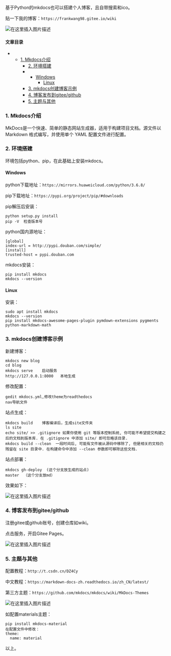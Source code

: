 






基于Python的mkdocs也可以搭建个人博客，且自带搜索和ico。


贴一下我的博客：`https://frankwang98.gitee.io/wiki`


![在这里插入图片描述](https://img-blog.csdnimg.cn/d8d15d713d26486998d254dc1ff56279.png)




#### 文章目录


* + [1. Mkdocs介绍](#1_Mkdocs_7)
	+ [2. 环境搭建](#2__10)
	+ - [Windows](#Windows_13)
		- [Linux](#Linux_42)
	+ [3. mkdocs创建博客示例](#3_mkdocs_51)
	+ [4. 博客发布到gitee/github](#4_giteegithub_88)
	+ [5. 主题与其他](#5__95)




### 1. Mkdocs介绍


MkDocs是一个快速、简单的静态网站生成器，适用于构建项目文档。源文件以 Markdown 格式编写，并使用单个 YAML 配置文件进行配置。


### 2. 环境搭建


环境包括python、pip，在此基础上安装mkdocs。


#### Windows


python下载地址：`https://mirrors.huaweicloud.com/python/3.6.8/`


pip下载地址：`https://pypi.org/project/pip/#downloads`


pip解压后安装：



```
python setup.py install
pip -V	检查版本号

```

python国内源地址：



```
[global]
index-url = http://pypi.douban.com/simple/
[install]
trusted-host = pypi.douban.com

```

mkdocs安装：



```
pip install mkdocs
mkdocs --version

```

#### Linux


安装：



```
sudo apt install mkdocs
mkdocs --version
pip install mkdocs-awesome-pages-plugin pymdown-extensions pygments python-markdown-math

```

### 3. mkdocs创建博客示例


新建博客：



```
mkdocs new blog
cd blog
mkdocs serve	启动服务
http://127.0.0.1:8000	本地生成

```

修改配置：



```
gedit mkdocs.yml,修改theme为readthedocs
nav导航文件

```

站点生成：



```
mkdocs build	博客编译后，生成site文件夹
ls site
echo site/ >> .gitignore 如果你使用 git 等版本控制系统, 你可能不希望提交构建之后的文档到版本库. 在 .gitignore 中添加 site/ 即可忽略该目录.
mkdocs build --clean  一段时间后, 可能有文件被从源码中移除了, 但是相关的文档仍残留在 site 目录中. 在构建命令中添加 --clean 参数即可移除这些文档.

```

站点部署：



```
mkdocs gh-deploy  (这个分支放生成的站点)
master  （这个分支放md）

```

效果如下：


![在这里插入图片描述](https://img-blog.csdnimg.cn/e6686aaaf588433a9dbdaf5b05a61f92.png)


### 4. 博客发布到gitee/github


注册gitee或github账号，创建仓库如wiki。


点击服务，开启Gitee Pages。


![在这里插入图片描述](https://img-blog.csdnimg.cn/11600e41571b45628d1f68810787b665.png)


### 5. 主题与其他


配置教程：`http://t.csdn.cn/DZ4Cy`


中文教程：`https://markdown-docs-zh.readthedocs.io/zh_CN/latest/`


第三方主题：`https://github.com/mkdocs/mkdocs/wiki/MkDocs-Themes`


![在这里插入图片描述](https://img-blog.csdnimg.cn/25ce5f16a5524b87afc12a97fdcd0f8b.png)


如配置materials主题：



```
pip install mkdocs-material
在配置文件中修改：
theme:
  name: material

```

以上。






